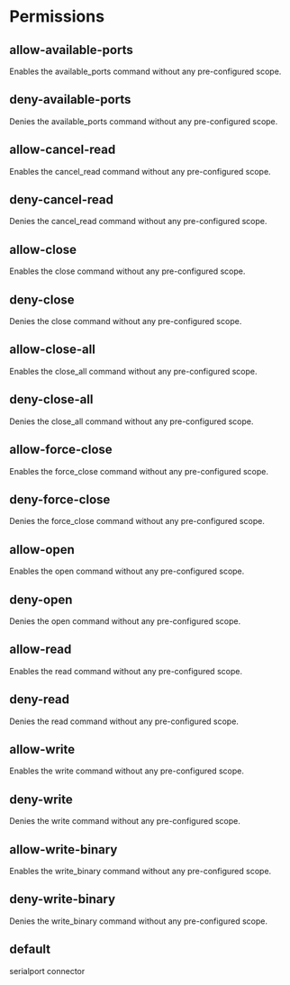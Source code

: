# Permissions

## allow-available-ports

Enables the available_ports command without any pre-configured scope.

## deny-available-ports

Denies the available_ports command without any pre-configured scope.

## allow-cancel-read

Enables the cancel_read command without any pre-configured scope.

## deny-cancel-read

Denies the cancel_read command without any pre-configured scope.

## allow-close

Enables the close command without any pre-configured scope.

## deny-close

Denies the close command without any pre-configured scope.

## allow-close-all

Enables the close_all command without any pre-configured scope.

## deny-close-all

Denies the close_all command without any pre-configured scope.

## allow-force-close

Enables the force_close command without any pre-configured scope.

## deny-force-close

Denies the force_close command without any pre-configured scope.

## allow-open

Enables the open command without any pre-configured scope.

## deny-open

Denies the open command without any pre-configured scope.

## allow-read

Enables the read command without any pre-configured scope.

## deny-read

Denies the read command without any pre-configured scope.

## allow-write

Enables the write command without any pre-configured scope.

## deny-write

Denies the write command without any pre-configured scope.

## allow-write-binary

Enables the write_binary command without any pre-configured scope.

## deny-write-binary

Denies the write_binary command without any pre-configured scope.

## default

serialport connector

